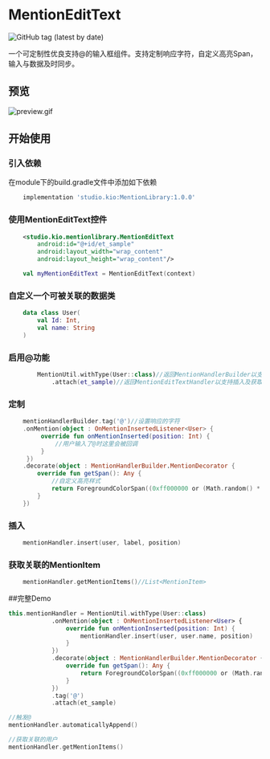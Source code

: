 # MentionEditText

![GitHub tag (latest by date)](https://img.shields.io/github/v/tag/Eclipse-kio/MentionEditText?label=Latest)

一个可定制性优良支持@的输入框组件。支持定制响应字符，自定义高亮Span，输入与数据及时同步。

## 预览

![preview.gif](./images/preview.gif)

## 开始使用

### 引入依赖

在module下的build.gradle文件中添加如下依赖

```groovy
    implementation 'studio.kio:MentionLibrary:1.0.0'
```

### 使用MentionEditText控件

```xml
    <studio.kio.mentionlibrary.MentionEditText
        android:id="@+id/et_sample"
        android:layout_width="wrap_content"
        android:layout_height="wrap_content"/>
```

```kotlin
    val myMentionEditText = MentionEditText(context)
```

### 自定义一个可被关联的数据类

```kotlin
    data class User(
        val Id: Int,
        val name: String
    )
```

### 启用@功能

```kotlin
        MentionUtil.withType(User::class)//返回MentionHandlerBuilder以支持mention事件及定制
            .attach(et_sample)//返回MentionEditTextHandler以支持插入及获取已关联的mentionItems
```

### 定制

```kotlin
    mentionHandlerBuilder.tag('@')//设置响应的字符
    .onMention(object : OnMentionInsertedListener<User> {
         override fun onMentionInserted(position: Int) {
             //用户输入了@时这里会被回调
         }
     })
    .decorate(object : MentionHandlerBuilder.MentionDecorator {
        override fun getSpan(): Any {
            //自定义高亮样式
            return ForegroundColorSpan((0xff000000 or (Math.random() * Int.MAX_VALUE).toLong()).toInt())
        }
    })
```

### 插入

```kotlin
    mentionHandler.insert(user, label, position)
```

### 获取关联的MentionItem

```kotlin
    mentionHandler.getMentionItems()//List<MentionItem>
```

##完整Demo

```kotlin
this.mentionHandler = MentionUtil.withType(User::class)
            .onMention(object : OnMentionInsertedListener<User> {
                override fun onMentionInserted(position: Int) {
                    mentionHandler.insert(user, user.name, position)
                }
            })
            .decorate(object : MentionHandlerBuilder.MentionDecorator {
                override fun getSpan(): Any {
                    return ForegroundColorSpan((0xff000000 or (Math.random() * Int.MAX_VALUE).toLong()).toInt())
                }
            })
            .tag('@')
            .attach(et_sample)

//触发@
mentionHandler.automaticallyAppend()

//获取关联的用户
mentionHandler.getMentionItems()

```